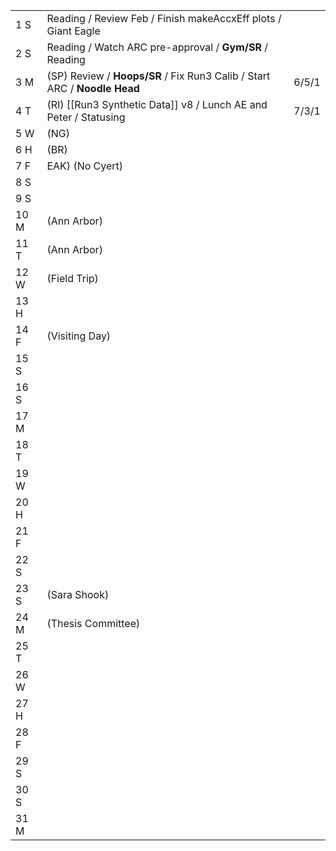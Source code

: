 |      |                                                                           |       |
| ---- | ------------------------------------------------------------------------- | ----- |
| 1  S | Reading / Review Feb / Finish makeAccxEff plots / Giant Eagle             |       |
| 2  S | Reading / Watch ARC pre-approval / **Gym/SR** / Reading                   |       |
| 3  M | (SP) Review / **Hoops/SR** / Fix Run3 Calib / Start ARC / **Noodle Head** | 6/5/1 |
| 4  T | (RI) [[Run3 Synthetic Data]] v8 / Lunch AE and Peter / Statusing          | 7/3/1 |
| 5  W | (NG)                                                                      |       |
| 6  H | (BR)                                                                      |       |
| 7  F | EAK) (No Cyert)                                                           |       |
| 8  S |                                                                           |       |
| 9  S |                                                                           |       |
| 10 M | (Ann Arbor)                                                               |       |
| 11 T | (Ann Arbor)                                                               |       |
| 12 W | (Field Trip)                                                              |       |
| 13 H |                                                                           |       |
| 14 F | (Visiting Day)                                                            |       |
| 15 S |                                                                           |       |
| 16 S |                                                                           |       |
| 17 M |                                                                           |       |
| 18 T |                                                                           |       |
| 19 W |                                                                           |       |
| 20 H |                                                                           |       |
| 21 F |                                                                           |       |
| 22 S |                                                                           |       |
| 23 S | (Sara Shook)                                                              |       |
| 24 M | (Thesis Committee)                                                        |       |
| 25 T |                                                                           |       |
| 26 W |                                                                           |       |
| 27 H |                                                                           |       |
| 28 F |                                                                           |       |
| 29 S |                                                                           |       |
| 30 S |                                                                           |       |
| 31 M |                                                                           |       |
